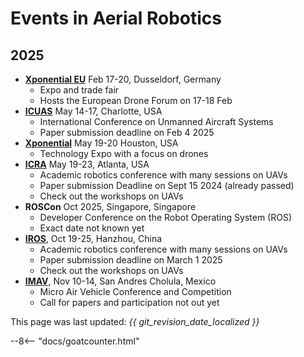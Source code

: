 # Events in Aerial Robotics

## 2025
* [**Xponential EU**](https://www.xponential-europe.com/) Feb 17-20, Dusseldorf, Germany
  * Expo and trade fair
  * Hosts the European Drone Forum on 17-18 Feb
* [**ICUAS**](https://uasconferences.com/2025_icuas/) May 14-17, Charlotte, USA
  * International Conference on Unmanned Aircraft Systems
  * Paper submission deadline on Feb 4 2025
* [**Xponential**](https://xponential.org/) May 19-20 Houston, USA
  * Technology Expo with a focus on drones
* [**ICRA**](https://2025.ieee-icra.org/) May 19-23, Atlanta, USA
  * Academic robotics conference with many sessions on UAVs
  * Paper submission Deadline on Sept 15 2024 (already passed)
  * Check out the workshops on UAVs
* **ROSCon** Oct 2025, Singapore, Singapore
  * Developer Conference on the Robot Operating System (ROS)
  * Exact date not known yet
* [**IROS**](http://www.iros25.org/), Oct 19-25, Hanzhou, China
  * Academic robotics conference with many sessions on UAVs
  * Paper submission deadline on March 1 2025
  * Check out the workshops on UAVs
* [**IMAV**](https://femexrobotica.org/imav2025/), Nov 10-14, San Andres Cholula, Mexico
  * Micro Air Vehicle Conference and Competition
  * Call for papers and participation not out yet



This page was last updated: *{{ git_revision_date_localized }}*

--8<-- "docs/goatcounter.html"
